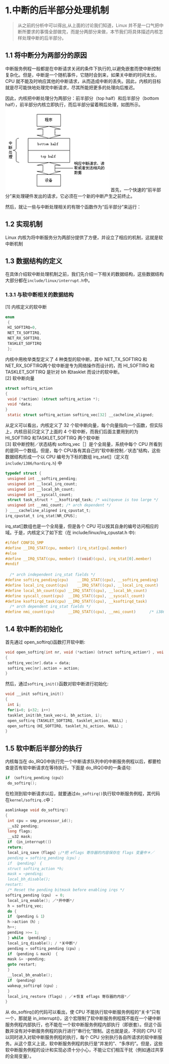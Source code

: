# 1.中断的后半部分处理机制
> 从之前的分析中可以得出,从上面的讨论我们知道，Linux 并不是一口气把中断所要求的事情全部做完，而是分两部分来做，本节我们将具体描述内核怎样处理中断的后半部分。
## 1.1 将中断分为两部分的原因
中断服务例程一般都是在中断请求关闭的条件下执行的,以避免嵌套而使中断控制复杂化。但是，中断是一个随机事件，它随时会到来，如果关中断的时间太长，CPU 就不能及时响应其他的中断请求，从而造成中断的丢失。因此，内核的目标就是尽可能快地处理完中断请求，尽其所能把更多的处理向后推迟。    

因此，内核把中断处理分为两部分：前半部分（top half）和后半部分（bottom half），前半部分内核立即执行，而后半部分留着稍后处理，如图所示。
![中断分割](./images/10.png)
首先，一个快速的“前半部分”来处理硬件发出的请求，它必须在一个新的中断产生之前终止。 

然后，就让一些与中断处理相关的有限个函数作为“后半部分”来运行： 
## 1.2 实现机制
Linux 内核为将中断服务分为两部分提供了方便，并设立了相应的机制，这就是软中断机制
## 1.3 数据结构的定义
在具体介绍软中断处理机制之前，我们先介绍一下相关的数据结构，这些数据结构大部分都在`include/linux/interrupt.h`中。  
### 1.3.1 与软中断相关的数据结构
[1] 内核定义的软中断
```c
enum 
 { 
 HI_SOFTIRQ=0, 
 NET_TX_SOFTIRQ, 
 NET_RX_SOFTIRQ, 
 TASKLET_SOFTIRQ 
 }; 
```
内核中用枚举类型定义了 4 种类型的软中断，其中 NET_TX_SOFTIRQ 和 NET_RX_SOFTIRQ两个软中断是专为网络操作而设计的，而 HI_SOFTIRQ 和 TASKLET_SOFTIRQ 是针对 bh 和tasklet 而设计的软中断。  
[2] 软中断向量  
```c
struct softirq_action 
{ 
 void (*action) (struct softirq_action *); 
 void *data; 
} 
 static struct softirq_action softirq_vec[32] __cacheline_aligned;
```
从定义可以看出，内核定义了 32 个软中断向量，每个向量指向一个函数，但实际上，内核目前只定义了上面的 4 个软中断，而我们后面主要用到的为 HI_SOFTIRQ 和TASKLET_SOFTIRQ 两个软中断  
[3] 软中断控制／状态结构 
softirq_vec［］是个全局量，系统中每个 CPU 所看到的是同一个数组。但是，每个 CPU各有其自己的“软中断控制／状态”结构，这些数据结构形成一个以 CPU 编号为下标的数组
irq_stat[]（定义在 `include/i386/hardirq.h`) 中
```c
typedef struct { 
 unsigned int __softirq_pending; 
 unsigned int __local_irq_count; 
 unsigned int __local_bh_count; 
 unsigned int __syscall_count; 
 struct task_struct * __ksoftirqd_task; /* waitqueue is too large */ 
 unsigned int __nmi_count; /* arch dependent */ 
} ____cacheline_aligned irq_cpustat_t; 
irq_cpustat_t irq_stat[NR_CPUS]; 
```
irq_stat[]数组也是一个全局量，但是各个 CPU 可以按其自身的编号访问相应的域。于是，内核定义了如下宏（在 include/linux/irq_cpustat.h 中):
```c
#ifdef CONFIG_SMP
#define __IRQ_STAT(cpu, member)	(irq_stat[cpu].member)
#else
#define __IRQ_STAT(cpu, member)	((void)(cpu), irq_stat[0].member)
#endif	

  /* arch independent irq_stat fields */
#define softirq_pending(cpu)	__IRQ_STAT((cpu), __softirq_pending)
#define local_irq_count(cpu)	__IRQ_STAT((cpu), __local_irq_count)
#define local_bh_count(cpu)	__IRQ_STAT((cpu), __local_bh_count)
#define syscall_count(cpu)	__IRQ_STAT((cpu), __syscall_count)
#define ksoftirqd_task(cpu)	__IRQ_STAT((cpu), __ksoftirqd_task)
  /* arch dependent irq_stat fields */
#define nmi_count(cpu)		__IRQ_STAT((cpu), __nmi_count)		/* i386, ia64 */
```
## 1.4 软中断的初始化
首先通过 open_softirq()函数打开软中断:
```c
void open_softirq(int nr, void (*action)（struct softirq_action*）, void *data) 
{ 
 softirq_vec[nr].data = data; 
 softirq_vec[nr].action = action; 
} 
```
然后，通过`softirq_init()`函数对软中断进行初始化:
```c
void __init softirq_init() 
{ 
 int i; 
 for(i=0; i<32; i++) 
 tasklet_init(bh_task_vec+i, bh_action, i); 
 open_softirq（TASKLET_SOFTIRQ, tasklet_action, NULL）; 
 open_softirq（HI_SOFTIRQ, tasklet_hi_action, NULL）; 
} 
```
## 1.5 软中断后半部分的执行
内核每当在 do_IRQ()中执行完一个中断请求队列中的中断服务例程以后，都要检查是否有软中断请求在等待执行。下面是 do_IRQ()中的一条语句:
```c
if （softirq_pending（cpu）） 
 do_softirq(); 
```
在检测到软中断请求以后，就要通过`do_softirq()`执行软中断服务例程，其代码在`kernel/softirq.c`中：
```c
asmlinkage void do_softirq() 
{ 
 int cpu = smp_processor_id(); 
 __u32 pending; 
 long flags; 
 __u32 mask; 
 if （in_interrupt()） 
 return; 
 local_irq_save（flags）;/*把 eflags 寄存器的内容保存在 flags 变量中＊／ 
 pending = softirq_pending（cpu）; 
 if （pending） { 
 struct softirq_action *h; 
 mask = ~pending; 
 local_bh_disable(); 
restart: 
 /* Reset the pending bitmask before enabling irqs */ 
softirq_pending（cpu） = 0; 
 local_irq_enable(); ／*开中断*/ 
 h = softirq_vec; 
 do { 
 if （pending & 1） 
 h->action（h）; 
 h++; 
 pending >>= 1; 
 } while （pending）; 
 local_irq_disable(); / *关中断*/ 
 pending = softirq_pending（cpu）; 
 if （pending & mask） { 
 mask &= ~pending; 
 goto restart; 
 } 
 __local_bh_enable(); 
 if （pending） 
 wakeup_softirqd（cpu）; 
 } 
 local_irq_restore（flags）; ／＊恢复 eflags 寄存器的内容*／ 
}
```
从 do_softirq()的代码可以看出，使 CPU 不能执行软中断服务例程的“关卡”只有一个，那就是 in_interrupt()，这个宏限制了软中断服务例程既不能在一个硬中断服务例程内部执行，也不能在一个软中断服务例程内部执行（即嵌套）。但这个函数并没有对中断服务例程的执行进行“串行化”限制。这也就是说，不同的 CPU 可以同时进入对软中断服务例程的执行，每个 CPU 分别执行各自所请求的软中断服务。从这个意义上说，软中断服务例程的执行是“并发的”、“多序的”。但是，这些软中断服务例程的设计和实现必须十分小心，不能让它们相互干扰（例如通过共享的全局变量）。

